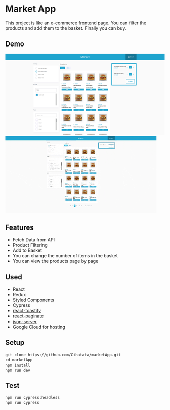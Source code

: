 # Market App
This project is like an e-commerce frontend page. You can filter the products and add them to the basket. Finally you can buy.

## Demo
![](./docs/marketapp.png)
![](./docs/marketapp.gif)
## Features
- Fetch Data from API
- Product Filtering
- Add to Basket
- You can change the number of items in the basket
- You can view the products page by page

## Used

- React
- Redux
- Styled Components
- Cypress
- [react-toastify](https://fkhadra.github.io/react-toastify/introduction/)
- [react-paginate](https://www.npmjs.com/package/react-paginate)
- [json-server](https://github.com/typicode/json-server)
- Google Cloud for hosting

## Setup
```
git clone https://github.com/Cihatata/marketApp.git
cd marketApp
npm install
npm run dev
```

## Test
```
npm run cypress:headless
npm run cypress
```


